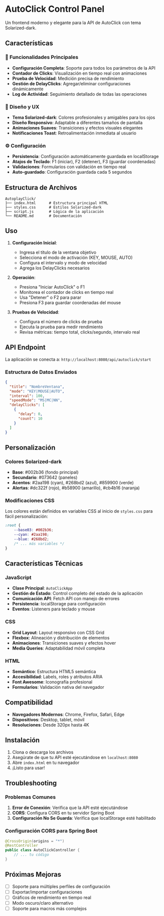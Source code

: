 # AutoClick Control Panel

Un frontend moderno y elegante para la API de AutoClick con tema Solarized-dark.

## Características

### 🎯 Funcionalidades Principales
- **Configuración Completa**: Soporte para todos los parámetros de la API
- **Contador de Clicks**: Visualización en tiempo real con animaciones
- **Prueba de Velocidad**: Medición precisa de rendimiento
- **Gestión de DelayClicks**: Agregar/eliminar configuraciones dinámicamente
- **Log de Actividad**: Seguimiento detallado de todas las operaciones

### 🎨 Diseño y UX
- **Tema Solarized-dark**: Colores profesionales y amigables para los ojos
- **Diseño Responsivo**: Adaptable a diferentes tamaños de pantalla
- **Animaciones Suaves**: Transiciones y efectos visuales elegantes
- **Notificaciones Toast**: Retroalimentación inmediata al usuario

### ⚙️ Configuración
- **Persistencia**: Configuración automáticamente guardada en localStorage
- **Atajos de Teclado**: F1 (iniciar), F2 (detener), F3 (guardar coordenadas)
- **Validaciones**: Formularios con validación en tiempo real
- **Auto-guardado**: Configuración guardada cada 5 segundos

## Estructura de Archivos

```
AutoplayClick/
├── index.html      # Estructura principal HTML
├── styles.css      # Estilos Solarized-dark
├── script.js       # Lógica de la aplicación
└── README.md       # Documentación
```

## Uso

1. **Configuración Inicial**:
   - Ingresa el título de la ventana objetivo
   - Selecciona el modo de activación (KEY, MOUSE, AUTO)
   - Configura el intervalo y modo de velocidad
   - Agrega los DelayClicks necesarios

2. **Operación**:
   - Presiona "Iniciar AutoClick" o F1
   - Monitorea el contador de clicks en tiempo real
   - Usa "Detener" o F2 para parar
   - Presiona F3 para guardar coordenadas del mouse

3. **Pruebas de Velocidad**:
   - Configura el número de clicks de prueba
   - Ejecuta la prueba para medir rendimiento
   - Revisa métricas: tiempo total, clicks/segundo, intervalo real

## API Endpoint

La aplicación se conecta a: `http://localhost:8080/api/autoclick/start`

### Estructura de Datos Enviados

```json
{
  "title": "NombreVentana",
  "mode": "KEY|MOUSE|AUTO",
  "interval": 100,
  "speedMode": "MS|MC|NN",
  "delayClicks": [
    {
      "delay": 0,
      "count": 10
    }
  ]
}
```

## Personalización

### Colores Solarized-dark
- **Base**: #002b36 (fondo principal)
- **Secundario**: #073642 (paneles)
- **Acentos**: #2aa198 (cyan), #268bd2 (azul), #859900 (verde)
- **Alertas**: #dc322f (rojo), #b58900 (amarillo), #cb4b16 (naranja)

### Modificaciones CSS
Los colores están definidos en variables CSS al inicio de `styles.css` para fácil personalización:

```css
:root {
    --base03: #002b36;
    --cyan: #2aa198;
    --blue: #268bd2;
    /* ... más variables */
}
```

## Características Técnicas

### JavaScript
- **Clase Principal**: `AutoClickApp`
- **Gestión de Estado**: Control completo del estado de la aplicación
- **Comunicación API**: Fetch API con manejo de errores
- **Persistencia**: localStorage para configuración
- **Eventos**: Listeners para teclado y mouse

### CSS
- **Grid Layout**: Layout responsivo con CSS Grid
- **Flexbox**: Alineación y distribución de elementos
- **Animaciones**: Transiciones suaves y efectos hover
- **Media Queries**: Adaptabilidad móvil completa

### HTML
- **Semántico**: Estructura HTML5 semántica
- **Accesibilidad**: Labels, roles y atributos ARIA
- **Font Awesome**: Iconografía profesional
- **Formularios**: Validación nativa del navegador

## Compatibilidad

- **Navegadores Modernos**: Chrome, Firefox, Safari, Edge
- **Dispositivos**: Desktop, tablet, móvil
- **Resoluciones**: Desde 320px hasta 4K

## Instalación

1. Clona o descarga los archivos
2. Asegúrate de que tu API esté ejecutándose en `localhost:8080`
3. Abre `index.html` en tu navegador
4. ¡Listo para usar!

## Troubleshooting

### Problemas Comunes

1. **Error de Conexión**: Verifica que la API esté ejecutándose
2. **CORS**: Configura CORS en tu servidor Spring Boot
3. **Configuración No Se Guarda**: Verifica que localStorage esté habilitado

### Configuración CORS para Spring Boot

```java
@CrossOrigin(origins = "*")
@RestController
public class AutoClickController {
    // ... tu código
}
```

## Próximas Mejoras

- [ ] Soporte para múltiples perfiles de configuración
- [ ] Exportar/importar configuraciones
- [ ] Gráficos de rendimiento en tiempo real
- [ ] Modo oscuro/claro alternativo
- [ ] Soporte para macros más complejos
